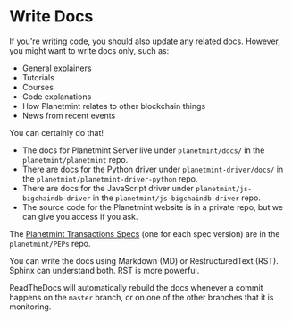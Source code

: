 <!---
Copyright © 2020 Interplanetary Database Association e.V.,
Planetmint and IPDB software contributors.
SPDX-License-Identifier: (Apache-2.0 AND CC-BY-4.0)
Code is Apache-2.0 and docs are CC-BY-4.0
--->

# Write Docs

If you're writing code, you should also update any related docs. However, you might want to write docs only, such as:

- General explainers
- Tutorials
- Courses
- Code explanations
- How Planetmint relates to other blockchain things
- News from recent events

You can certainly do that!

- The docs for Planetmint Server live under ``planetmint/docs/`` in the ``planetmint/planetmint`` repo.
- There are docs for the Python driver under ``planetmint-driver/docs/`` in the ``planetmint/planetmint-driver-python`` repo.
- There are docs for the JavaScript driver under ``planetmint/js-bigchaindb-driver`` in the ``planetmint/js-bigchaindb-driver`` repo.
- The source code for the Planetmint website is in a private repo, but we can give you access if you ask.

The [Planetmint Transactions Specs](https://github.com/planetmint/PEPs/tree/master/tx-specs/) (one for each spec version) are in the ``planetmint/PEPs`` repo.

You can write the docs using Markdown (MD) or RestructuredText (RST). Sphinx can understand both. RST is more powerful.

ReadTheDocs will automatically rebuild the docs whenever a commit happens on the ``master`` branch, or on one of the other branches that it is monitoring.
